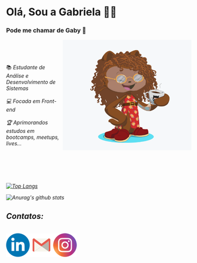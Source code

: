 # Olá, Sou a Gabriela 🤟🏾

<h3> Pode me chamar de Gaby 🤗</h3>

<link rel="stylesheet" type="text/css" href="readme.css">

<img align="right" src="octocat.png"  width=" 350px" 
    height= "300px" border-radius="80%"> </h2>
<br>
<br>

<br>
📚<em> Estudante de Análise e Desenvolvimento de Sistemas
<br>
<br>
💻<em> Focada em Front-end 
<br>
<br>
🏆<em> Aprimorandos estudos em bootcamps, meetups, lives...

<br>
<br>
<br>
<br>
<br>
<br>


 [![Top Langs](https://github-readme-stats.vercel.app/api/top-langs/?username=codegabys&layout=compact)](https://github.com/anuraghazra/github-readme-stats)

 
 ![Anurag's github stats](https://github-readme-stats.vercel.app/api?username=codegabys&hide=contribs,prs)


## Contatos:
<br>
<div class="redes">
<a href="https://www.linkedin.com/in/gabrielafabiola/" target="_blank"><img align="left" src="iconfinder_social-linkedin-circle_771370.png"></a>
<a href="mailto:ggabrielafabiola@gmail.com" target="_blank"><img align="left" src="iconfinder_5303_-_Gmail_1313515.png"/></a> 
<a href="https://www.instagram.com/_gabyfabiola" target="_blank"><img align="left" src="iconfinder_instagram_1632517(1).png"></a>
 </div>




<!--
> Status do Projeto: Concluido :heavy_check_mark:

> Status do Projeto: Em desenvolvimento :warning:-->